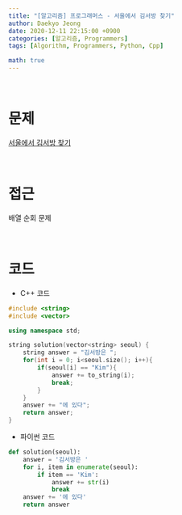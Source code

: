```yaml
---
title: "[알고리즘] 프로그래머스 - 서울에서 김서방 찾기"
author: Daekyo Jeong
date: 2020-12-11 22:15:00 +0900
categories: [알고리즘, Programmers]
tags: [Algorithm, Programmers, Python, Cpp]

math: true
---
```


<br/>

# **문제**


[서울에서 김서방 찾기](https://programmers.co.kr/learn/courses/30/lessons/12919)

<br/>

# **접근**  

배열 순회 문제  

<br/>

# **코드**

- C++ 코드

```cpp
#include <string>
#include <vector>

using namespace std;

string solution(vector<string> seoul) {
    string answer = "김서방은 ";
    for(int i = 0; i<seoul.size(); i++){
        if(seoul[i] == "Kim"){
            answer += to_string(i);
            break;
        }
    }
    answer += "에 있다";
    return answer;
}
```

- 파이썬 코드   

```py
def solution(seoul):
    answer = '김서방은 '
    for i, item in enumerate(seoul):
        if item == 'Kim':
            answer += str(i)
            break
    answer += '에 있다'
    return answer
```

<br/>
